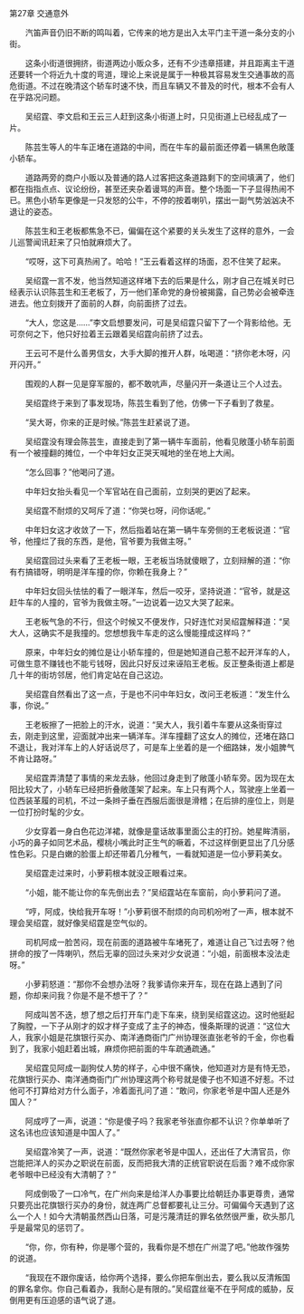 第27章 交通意外

　　汽笛声音仍旧不断的鸣叫着，它传来的地方是出入太平门主干道一条分支的小街。

　　这条小街道很拥挤，街道两边小贩众多，还有不少违章搭建，并且距离主干道还要转一个将近九十度的弯道，理论上来说是属于一种极其容易发生交通事故的高危街道。不过在晚清这个轿车时速不快，而且车辆又不普及的时代，根本不会有人在乎路况问题。

　　吴绍霆、李文启和王云三人赶到这条小街道上时，只见街道上已经乱成了一片。

　　陈芸生等人的牛车正堵在道路的中间，而在牛车的最前面还停着一辆黑色敞蓬小轿车。

　　道路两旁的商户小贩以及普通的路人过客把这条道路剩下的空间填满了，他们都在指指点点、议论纷纷，甚至还夹杂着谩骂的声音。整个场面一下子显得热闹不已。黑色小轿车更像是一只发怒的公牛，不停的按着喇叭，摆出一副气势汹汹决不退让的姿态。

　　陈芸生和王老板都焦急不已，偏偏在这个紧要的关头发生了这样的意外，一会儿巡警闻讯赶来了只怕就麻烦大了。

　　“哎呀，这下可真热闹了。哈哈！”王云看着这样的场面，忍不住笑了起来。

　　吴绍霆一言不发，他当然知道这样堵下去的后果是什么，刚才自己在城关时已经表示认识陈芸生和王老板了，万一他们革命党的身份被揭露，自己势必会被牵连进去。他立刻拨开了面前的人群，向前面挤了过去。

　　“大人，您这是……”李文启想要发问，可是吴绍霆只留下了一个背影给他。无可奈何之下，他只好拉着王云跟着吴绍霆向前挤了过去。

　　王云可不是什么善男信女，大手大脚的推开人群，吆喝道：“挤你老木呀，闪开闪开。”

　　围观的人群一见是穿军服的，都不敢吭声，尽量闪开一条道让三个人过去。

　　吴绍霆终于来到了事发现场，陈芸生看到了他，仿佛一下子看到了救星。

　　“吴大哥，你来的正是时候。”陈芸生赶紧说了道。

　　吴绍霆没有理会陈芸生，直接走到了第一辆牛车面前，他看见敞蓬小轿车前面有一个被撞翻的摊位，一个中年妇女正哭天喊地的坐在地上大闹。

　　“怎么回事？”他喝问了道。

　　中年妇女抬头看见一个军官站在自己面前，立刻哭的更凶了起来。

　　吴绍霆不耐烦的又呵斥了道：“你哭乜呀，问你话呢。”

　　中年妇女这才收敛了一下，然后指着站在第一辆牛车旁侧的王老板说道：“官爷，他撞烂了我的东西，是他，官爷要为我做主呀。”

　　吴绍霆回过头来看了王老板一眼，王老板当场就傻眼了，立刻辩解的道：“你有冇搞错呀，明明是洋车撞的你，你赖在我身上？”

　　中年妇女回头怯怯的看了一眼洋车，然后一咬牙，坚持说道：“官爷，就是这赶牛车的人撞的，官爷为我做主呀。”一边说着一边又大哭了起来。

　　王老板气急的不行，但这个时候又不便发作，只好连忙对吴绍霆解释道：“吴大人，这确实不是我撞的。您想想我牛车走的这么慢能撞成这样吗？”

　　原来，中年妇女的摊位是让小轿车撞的，但是她知道自己惹不起开洋车的人，可做生意不赚钱也不能亏钱呀，因此只好反过来诬陷王老板。反正整条街道上都是几十年的街坊邻居，他们肯定站在自己这边。

　　吴绍霆自然看出了这一点，于是也不问中年妇女，改问王老板道：“发生什么事，你说。”

　　王老板擦了一把脸上的汗水，说道：“吴大人，我引着牛车要从这条街穿过去，刚走到这里，迎面就冲出来一辆洋车。洋车撞翻了这女人的摊位，还堵在路口不退让，我对洋车上的人好话说尽了，可是车上坐着的是一个细路妹，发小姐脾气不肯让路呀。”

　　吴绍霆弄清楚了事情的来龙去脉，他回过身走到了敞蓬小轿车旁。因为现在太阳比较大了，小轿车已经把折叠敞蓬架了起来。车上只有两个人，驾驶座上坐着一位西装革履的司机，不过一条辫子垂在西服后面很是滑稽；在后排的座位上，则是一位打扮时髦的少女。

　　少女穿着一身白色花边洋裙，就像是童话故事里面公主的打扮。她星眸清丽，小巧的鼻子如同艺术品，樱桃小嘴此时正生气的噘着，不过这样倒更显出了几分感性色彩。只是白嫩的脸蛋上却还带着几分稚气，一看就知道是一位小萝莉美女。

　　吴绍霆走过来时，小萝莉根本就没正眼看过来。

　　“小姐，能不能让你的车先倒出去？”吴绍霆站在车窗前，向小萝莉问了道。

　　“哼，阿成，快给我开车呀！”小萝莉很不耐烦的向司机吩咐了一声，根本就不理会吴绍霆，就好像吴绍霆是空气似的。

　　司机阿成一脸苦闷，现在前面的道路被牛车堵死了，难道让自己飞过去呀？他拼命的按了一阵喇叭，然后无辜的回过头来对少女说道：“小姐，前面根本没法走呀。”

　　小萝莉怒道：“那你不会想办法呀？我爹请你来开车，现在在路上遇到了问题，你却来问我？你是不是不想干了？”

　　阿成叫苦不迭，想了想之后打开车门走下车来，绕到吴绍霆这边。这时他挺起了胸膛，一下子从刚才的奴才样子变成了主子的神态，慢条斯理的说道：“这位大人，我家小姐是花旗银行买办、南洋通商衙门广州协理张直张老爷的千金，你也看到了，我家小姐赶着出城，麻烦你把前面的牛车疏通疏通。”

　　吴绍霆见阿成一副狗仗人势的样子，心中很不痛快，他知道对方是有恃无恐，花旗银行买办、南洋通商衙门广州协理这两个称号就是傻子也不知道不好惹。不过他可不打算给对方什么面子，冷着面孔问了道：“敢问，你家老爷是中国人还是外国人？”

　　阿成哼了一声，说道：“你是傻子吗？我家老爷张直你都不认识？你单单听了这名讳也应该知道是中国人了。”

　　吴绍霆冷笑了一声，说道：“既然你家老爷是中国人，还出任了大清官员，你岂能把洋人的买办之职说在前面，反而把我大清的正统官职说在后面？难不成你家老爷眼中已经没有大清朝了？”

　　阿成倒吸了一口冷气，在广州向来是给洋人办事要比给朝廷办事更尊贵，通常只要亮出花旗银行买办的身份，就连两广总督都要礼让三分。可偏偏今天遇到了这么一个人！如今大清朝虽然西山日落，可是污蔑清廷的罪名依然很严重，砍头那几乎是最常见的惩罚了。

　　“你，你，你有种，你是哪个营的，我看你是不想在广州混了吧。”他故作强势的说道。

　　“我现在不跟你废话，给你两个选择，要么你把车倒出去，要么我以反清叛国的罪名拿你。你自己看着办，我耐心是有限的。”吴绍霆丝毫不在乎阿成的威胁，反倒用更有压迫感的语气说了道。
